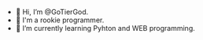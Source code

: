 - 👋 Hi, I’m @GoTierGod.
- 👀 I'm a rookie programmer.
- 🌱 I’m currently learning Pyhton and WEB programming.
